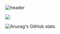 ![header](https://capsule-render.vercel.app/api?type=Waving&color=gradient&height=300&section=header&text=Hello!👋&fontSize=90)

<img src="https://img.shields.io/badge/JavaScript-F7DF1E?style=flat-square&logo=JavaScript&logoColor=000000"/>

![Anurag's GitHub stats](https://github-readme-stats.vercel.app/api?username=ChoiEuiCheon&show_icons=true&theme=radical)
